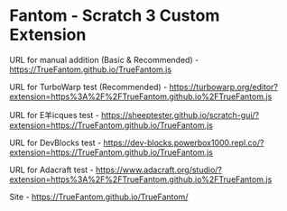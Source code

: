 # Fantom - Scratch 3 Custom Extension

URL for manual addition (Basic & Recommended) - https://TrueFantom.github.io/TrueFantom.js

URL for TurboWarp test (Recommended) - https://turbowarp.org/editor?extension=https%3A%2F%2FTrueFantom.github.io%2FTrueFantom.js

URL for E羊icques test - https://sheeptester.github.io/scratch-gui/?extension=https://TrueFantom.github.io/TrueFantom.js

URL for DevBlocks test - https://dev-blocks.powerbox1000.repl.co/?extension=https://TrueFantom.github.io/TrueFantom.js

URL for Adacraft test - https://www.adacraft.org/studio/?extension=https%3A%2F%2FTrueFantom.github.io%2FTrueFantom.js

Site - https://TrueFantom.github.io/TrueFantom/
